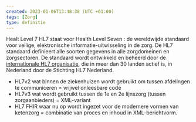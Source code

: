 ```yaml
---
created: 2023-01-06T13:48:38 (UTC +01:00)
tags: [Zorg]
type: definitie
---
```

Healt Level 7
HL7 staat voor Health Level Seven : de wereldwijde standaard voor veilige, elektronische informatie-uitwisseling in de zorg. De HL7 standaard definieert alle soorten gegevens in alle zorgdomeinen en zorgsectoren. De standaard wordt ontwikkeld en beheerd door de [internationale HL7 organisatie](http://www.hl7.org/ "HL7 International"), die in meer dan 30 landen actief is, in Nederland door de Stichting HL7 Nederland.

- HL7v2 wat binnen de ziekenhuizen wordt gebruikt om tussen afdelingen te communiceren = vrijwel onleesbare code
- HL7v3 wat wordt gebruikt tussen de 1e en 2e lijnszorg (tussen zorgaanbieders) = XML-variant
- HL7 FHIR waar nu op wordt ingezet voor de modernere vormen van ketenzorg = combinatie van proces en inhoud in XML-berichtvorm.
